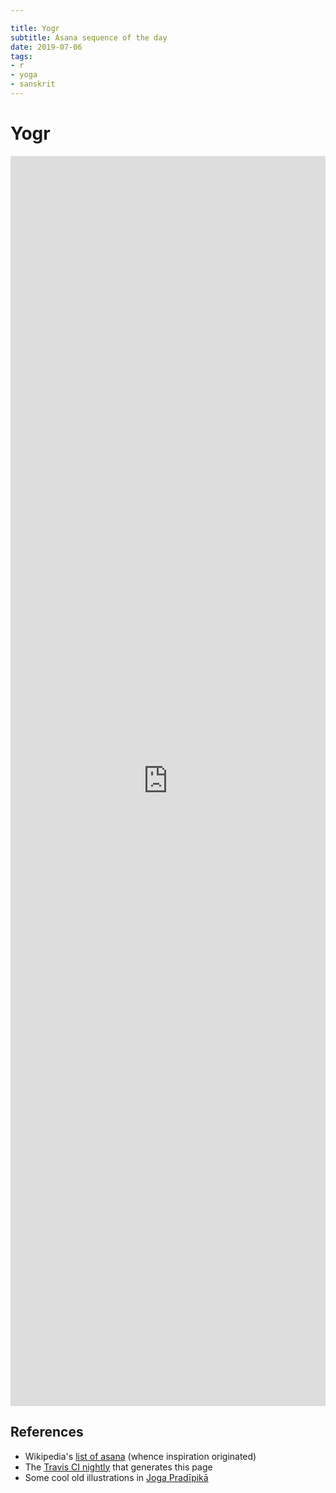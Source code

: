 ```yaml
---

title: Yogr
subtitle: Asana sequence of the day
date: 2019-07-06
tags:
- r
- yoga
- sanskrit
---
```


# Yogr

<iframe style="width: 100%; height: 2000px; border:none;" src="https://deanturpin.gitlab.io/yogr/"></iframe>

## References
- Wikipedia's [list of asana](https://en.wikipedia.org/wiki/List_of_asanas) (whence inspiration originated)
- The [Travis CI nightly](https://travis-ci.org/deanturpin/yogr) that generates this page
- Some cool old illustrations in [Joga Pradīpikā](https://en.wikipedia.org/wiki/Joga_Prad%C4%ABpik%C4%81)

